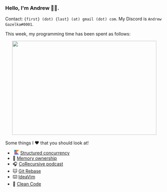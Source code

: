 ### Hello, I'm Andrew 👋🏼. 

Contact: `{first} (dot) {last} (at) gmail (dot) com`. My Discord is `Andrew Gazelka#0001`. 

This week, my programming time has been spent as follows:
<p align="center">
  <img width="460" height="300" src="https://github-readme-stats.vercel.app/api/wakatime?username=andrewgazelka&langs_count=6&hide_title=1&range=last_7_days">
</p>

Some things I ❤️ that you should look at!
-   <img src=".github/kotlin.png" alt="Kotlin Emoji" width="15"> [Structured concurrency](https://vorpus.org/blog/notes-on-structured-concurrency-or-go-statement-considered-harmful/)
- 🦀 [Memory ownership](https://doc.rust-lang.org/book/ch04-01-what-is-ownership.html)
- 🎧 [CoRecursive podcast](https://open.spotify.com/show/2LQQb08WTikg5SO85TzoxM?si=lkkmkUYZTiq2qX4aNlNR1A)
- 🐱 [Git Rebase](https://git-scm.com/docs/git-rebase)
- ⌨️ [IdeaVim](https://github.com/JetBrains/ideavim)
- 🧼 [Clean Code](http://blog.cleancoder.com/)
